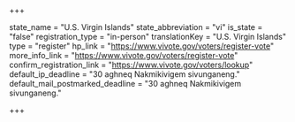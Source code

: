 +++

state_name = "U.S. Virgin Islands"
state_abbreviation = "vi"
is_state = "false"
registration_type = "in-person"
translationKey = "U.S. Virgin Islands"
type = "register"
hp_link = "https://www.vivote.gov/voters/register-vote"
more_info_link = "https://www.vivote.gov/voters/register-vote"
confirm_registration_link = "https://www.vivote.gov/voters/lookup"
default_ip_deadline = "30 aghneq Nakmikivigem sivunganeng."
default_mail_postmarked_deadline = "30 aghneq Nakmikivigem sivunganeng."

+++